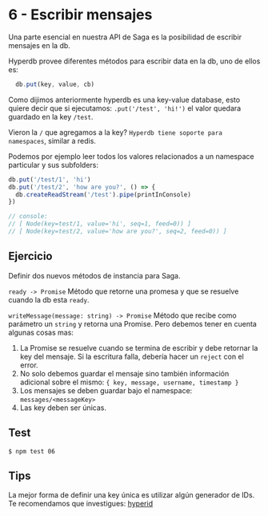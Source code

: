 # 6 - Escribir mensajes

Una parte esencial en nuestra API de Saga es la posibilidad de escribir mensajes en la db.

Hyperdb provee diferentes métodos para escribir data en la db, uno de ellos es:

```javascript
  db.put(key, value, cb)
```

Como dijimos anteriormente hyperdb es una key-value database, esto quiere decir que si
ejecutamos: `.put('/test', 'hi!')` el valor quedara guardado en la key `/test`.

Vieron la `/` que agregamos a la key? `Hyperdb tiene soporte para namespaces`, similar a redis.

Podemos por ejemplo leer todos los valores relacionados a un namespace particular y sus subfolders:

```javascript
db.put('/test/1', 'hi')
db.put('/test/2', 'how are you?', () => {
  db.createReadStream('/test').pipe(printInConsole)
})

// console:
// [ Node(key=test/1, value='hi', seq=1, feed=0)) ]
// [ Node(key=test/2, value='how are you?', seq=2, feed=0)) ]
```

## Ejercicio

Definir dos nuevos métodos de instancia para Saga.

`ready -> Promise`
Método que retorne una promesa y que se resuelve cuando la db esta `ready`.

`writeMessage(message: string) -> Promise`
Método que recibe como parámetro un `string` y retorna una Promise.
Pero debemos tener en cuenta algunas cosas mas:
1. La Promise se resuelve cuando se termina de escribir y debe retornar la key del mensaje.
Si la escritura falla, debería hacer un `reject` con el error.
1. No solo debemos guardar el mensaje sino también información adicional sobre el mismo:
`{ key, message, username, timestamp }`
1. Los mensajes se deben guardar bajo el namespace: `messages/<messageKey>`
1. Las key deben ser únicas.

## Test

```
$ npm test 06
```

## Tips

La mejor forma de definir una key única es utilizar algún generador de IDs. Te recomendamos
que investigues: [hyperid](https://github.com/mcollina/hyperid)

